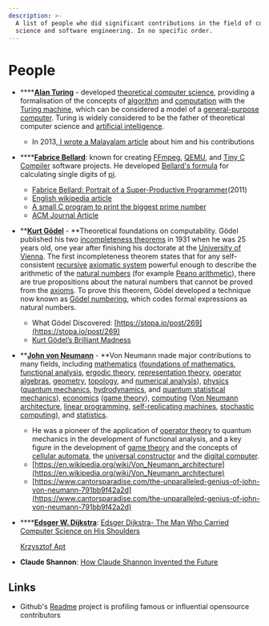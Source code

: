 ```yaml
---
description: >-
  A list of people who did significant contributions in the field of computer
  science and software engineering. In no specific order.
---
```


# People

* ****[**Alan Turing**](https://en.wikipedia.org/wiki/Alan_Turing) - developed [theoretical computer science](https://en.wikipedia.org/wiki/Theoretical_computer_science), providing a formalisation of the concepts of [algorithm](https://en.wikipedia.org/wiki/Algorithm) and [computation](https://en.wikipedia.org/wiki/Computation) with the [Turing machine](https://en.wikipedia.org/wiki/Turing_machine), which can be considered a model of a [general-purpose computer](https://en.wikipedia.org/wiki/General-purpose_computer). Turing is widely considered to be the father of theoretical computer science and [artificial intelligence](https://en.wikipedia.org/wiki/Artificial_intelligence).
  * In 2013,[ I wrote a Malayalam article](https://thottingal.in/documents/turing/) about him and his contributions 
* ****[**Fabrice Bellard**](https://bellard.org): known for creating [FFmpeg](https://en.wikipedia.org/wiki/FFmpeg), [QEMU](https://en.wikipedia.org/wiki/QEMU), and [Tiny C Compiler](https://en.wikipedia.org/wiki/Tiny_C_Compiler) software projects. He developed [Bellard's formula](https://en.wikipedia.org/wiki/Bellard's_formula) for calculating single digits of [pi](https://en.wikipedia.org/wiki/Pi).
  * [Fabrice Bellard: Portrait of a Super-Productive Programmer](https://smartbear.com/blog/test-and-monitor/fabrice-bellard-portrait-of-a-super-productive-pro/)(2011)
  * [English wikipedia article](https://en.wikipedia.org/wiki/Fabrice_Bellard)
  * [A small C program to print the biggest prime number](https://bellard.org/mersenne.html)
  * [ACM Journal Article](https://web.archive.org/web/20110726063943/http://www.freearchive.org/o/55dfc9935a719fc36ab1d16567972732c2db1fd7d7e3826fd73ee07e4c3c7d0b)
* ****[**Kurt Gödel**](https://en.wikipedia.org/wiki/Kurt_G%C3%B6del)** - **Theoretical foundations on computability. Gödel published his two [incompleteness theorems](https://en.wikipedia.org/wiki/G%C3%B6del's_incompleteness_theorems) in 1931 when he was 25 years old, one year after finishing his doctorate at the [University of Vienna](https://en.wikipedia.org/wiki/University_of_Vienna). The first incompleteness theorem states that for any self-consistent [recursive](https://en.wikipedia.org/wiki/Recursive_set) [axiomatic system](https://en.wikipedia.org/wiki/Axiomatic_system) powerful enough to describe the arithmetic of the [natural numbers](https://en.wikipedia.org/wiki/Natural_number) (for example [Peano arithmetic](https://en.wikipedia.org/wiki/Peano_arithmetic)), there are true propositions about the natural numbers that cannot be proved from the [axioms](https://en.wikipedia.org/wiki/Axioms). To prove this theorem, Gödel developed a technique now known as [Gödel numbering](https://en.wikipedia.org/wiki/G%C3%B6del_numbering), which codes formal expressions as natural numbers.
  * What Gödel Discovered: [https://stopa.io/post/269](https://stopa.io/post/269)
  * [Kurt Gödel’s Brilliant Madness](https://www.cantorsparadise.com/kurt-g%C3%B6dels-brilliant-madness-84288dd96eda)
* ****[**John von Neumann**](https://en.wikipedia.org/wiki/John_von_Neumann)** - **Von Neumann made major contributions to many fields, including [mathematics](https://en.wikipedia.org/wiki/Mathematics) ([foundations of mathematics](https://en.wikipedia.org/wiki/Foundations_of_mathematics), [functional analysis](https://en.wikipedia.org/wiki/Functional_analysis), [ergodic theory](https://en.wikipedia.org/wiki/Ergodic_theory), [representation theory](https://en.wikipedia.org/wiki/Representation_theory), [operator algebras](https://en.wikipedia.org/wiki/Operator_algebras), [geometry](https://en.wikipedia.org/wiki/Geometry), [topology](https://en.wikipedia.org/wiki/Topology), and [numerical analysis](https://en.wikipedia.org/wiki/Numerical_analysis)), [physics](https://en.wikipedia.org/wiki/Physics) ([quantum mechanics](https://en.wikipedia.org/wiki/Quantum_mechanics), [hydrodynamics](https://en.wikipedia.org/wiki/Fluid_dynamics), and [quantum statistical mechanics](https://en.wikipedia.org/wiki/Quantum_statistical_mechanics)), [economics](https://en.wikipedia.org/wiki/Economics) ([game theory](https://en.wikipedia.org/wiki/Game_theory)), [computing](https://en.wikipedia.org/wiki/Computing) ([Von Neumann architecture](https://en.wikipedia.org/wiki/Von_Neumann_architecture), [linear programming](https://en.wikipedia.org/wiki/Linear_programming), [self-replicating machines](https://en.wikipedia.org/wiki/Von_Neumann_universal_constructor), [stochastic computing](https://en.wikipedia.org/wiki/Stochastic_computing)), and [statistics](https://en.wikipedia.org/wiki/Statistics).
  * He was a pioneer of the application of [operator theory](https://en.wikipedia.org/wiki/Operator_theory) to quantum mechanics in the development of functional analysis, and a key figure in the development of [game theory](https://en.wikipedia.org/wiki/Game_theory) and the concepts of [cellular automata](https://en.wikipedia.org/wiki/Cellular_automaton), the [universal constructor](https://en.wikipedia.org/wiki/Von_Neumann_universal_constructor) and the [digital computer](https://en.wikipedia.org/wiki/Computer).
  * [https://en.wikipedia.org/wiki/Von_Neumann_architecture](https://en.wikipedia.org/wiki/Von_Neumann_architecture)
  * [https://www.cantorsparadise.com/the-unparalleled-genius-of-john-von-neumann-791bb9f42a2d](https://www.cantorsparadise.com/the-unparalleled-genius-of-john-von-neumann-791bb9f42a2d)
*   ****[**Edsger W. Dijkstra**](https://en.wikipedia.org/wiki/Edsger_W.\_Dijkstra): [Edsger Dijkstra- The Man Who Carried Computer Science on His Shoulders](https://inference-review.com/article/the-man-who-carried-computer-science-on-his-shoulders)

    [Krzysztof Apt](https://inference-review.com/article/the-man-who-carried-computer-science-on-his-shoulders)
* **Claude Shannon**: [How Claude Shannon Invented the Future](https://www.quantamagazine.org/how-claude-shannons-information-theory-invented-the-future-20201222/)



## Links

* Github's [Readme](https://github.com/readme) project is profiling famous  or influential opensource contributors
